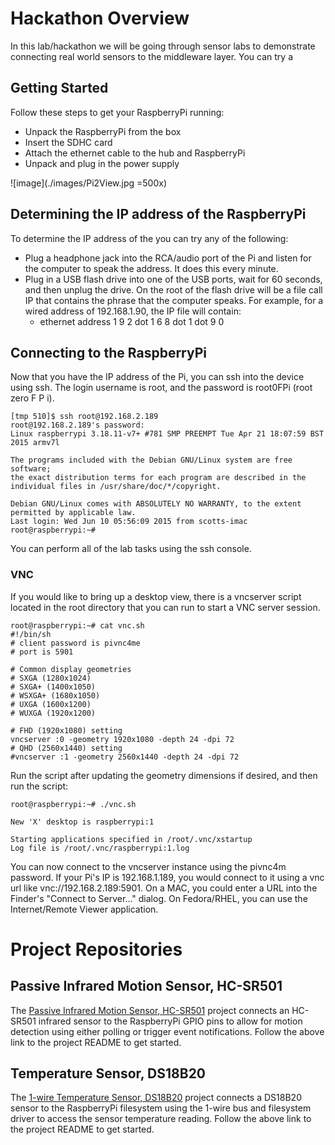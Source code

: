 # Hackathon Overview
In this lab/hackathon we will be going through sensor labs to demonstrate connecting real world sensors to the middleware layer. You can try a 

## Getting Started
Follow these steps to get your RaspberryPi running:

* Unpack the RaspberryPi from the box
* Insert the SDHC card
* Attach the ethernet cable to the hub and RaspberryPi
* Unpack and plug in the power supply

![image](./images/Pi2View.jpg =500x)


## Determining the IP address of the RaspberryPi
To determine the IP address of the you can try any of the following:

* Plug a headphone jack into the RCA/audio port of the Pi and listen for the computer to speak the address. It does this every minute.
* Plug in a USB flash drive into one of the USB ports, wait for 60 seconds, and then unplug the drive. On the root of the flash drive will be a file call IP that contains the phrase that the computer speaks. For example, for a wired address of 192.168.1.90, the IP file will contain:
	* ethernet address 1 9 2 dot 1 6 8 dot 1 dot 9 0

## Connecting to the RaspberryPi
Now that you have the IP address of the Pi, you can ssh into the device using ssh. The login username is root, and the password is root0FPi (root zero F P i).

	[tmp 510]$ ssh root@192.168.2.189
	root@192.168.2.189's password: 
	Linux raspberrypi 3.18.11-v7+ #781 SMP PREEMPT Tue Apr 21 18:07:59 BST 2015 armv7l
	
	The programs included with the Debian GNU/Linux system are free software;
	the exact distribution terms for each program are described in the
	individual files in /usr/share/doc/*/copyright.
	
	Debian GNU/Linux comes with ABSOLUTELY NO WARRANTY, to the extent
	permitted by applicable law.
	Last login: Wed Jun 10 05:56:09 2015 from scotts-imac
	root@raspberrypi:~#

You can perform all of the lab tasks using the ssh console.

### VNC
If you would like to bring up a desktop view, there is a vncserver script located in the root directory that you can run to start a VNC server session. 

	root@raspberrypi:~# cat vnc.sh 
	#!/bin/sh
	# client password is pivnc4me
	# port is 5901
	
	# Common display geometries
	# SXGA (1280x1024)
	# SXGA+ (1400x1050)
	# WSXGA+ (1680x1050)
	# UXGA (1600x1200)
	# WUXGA (1920x1200)
	
	# FHD (1920x1080) setting
	vncserver :0 -geometry 1920x1080 -depth 24 -dpi 72
	# QHD (2560x1440) setting
	#vncserver :1 -geometry 2560x1440 -depth 24 -dpi 72

Run the script after updating the geometry dimensions if desired, and then run the script:

	root@raspberrypi:~# ./vnc.sh 
	
	New 'X' desktop is raspberrypi:1
	
	Starting applications specified in /root/.vnc/xstartup
	Log file is /root/.vnc/raspberrypi:1.log
	
You can now connect to the vncserver instance using the pivnc4m password. If your Pi's IP is 192.168.1.189, you would connect to it using a vnc url like vnc://192.168.2.189:5901. On a MAC, you could enter a URL into the Finder's "Connect to Server..." dialog. On Fedora/RHEL, you can use the Internet/Remote Viewer application.

# Project Repositories

## Passive Infrared Motion Sensor, HC-SR501
The [Passive Infrared Motion Sensor, HC-SR501](https://github.com/burrsutter/rpi_HC-SR501/blob/master/README.md) project connects an HC-SR501 infrared sensor to the RaspberryPi GPIO pins to allow for motion detection using either polling or trigger event notifications. Follow the above link to the project README to get started.

## Temperature Sensor, DS18B20
The [1-wire Temperature Sensor, DS18B20](https://github.com/burrsutter/rpi_DS18B20/blob/master/README.md) project connects a DS18B20 sensor to the RaspberryPi filesystem using the 1-wire bus and filesystem driver to access the sensor temperature reading. Follow the above link to the project README to get started.
